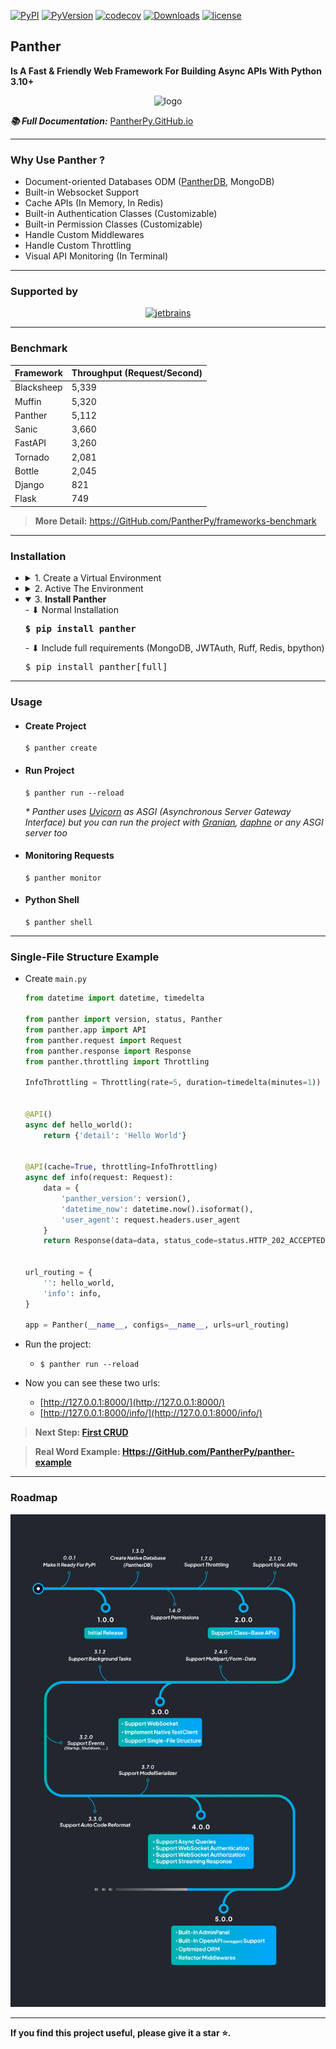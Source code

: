 
[![PyPI](https://img.shields.io/pypi/v/panther?label=PyPI)](https://pypi.org/project/panther/) [![PyVersion](https://img.shields.io/pypi/pyversions/panther.svg)](https://pypi.org/project/panther/) [![codecov](https://codecov.io/github/AliRn76/panther/graph/badge.svg?token=YWFQA43GSP)](https://codecov.io/github/AliRn76/panther) [![Downloads](https://static.pepy.tech/badge/panther/month)](https://pepy.tech/project/panther) [![license](https://img.shields.io/github/license/alirn76/panther.svg)](https://github.com/alirn76/panther/blob/main/LICENSE)


## Panther 
<b>Is A Fast &  Friendly Web Framework For Building Async APIs With Python 3.10+</b> 

<p align="center">
  <img src="https://github.com/AliRn76/panther/raw/master/docs/docs/images/logo-vertical.png" alt="logo" style="width: 450px">
</p>

**_📚 Full Documentation:_** [PantherPy.GitHub.io](https://pantherpy.github.io)

---

### Why Use Panther ?
- Document-oriented Databases ODM ([PantherDB](https://pypi.org/project/pantherdb/), MongoDB)
- Built-in Websocket Support
- Cache APIs (In Memory, In Redis)
- Built-in Authentication Classes (Customizable)
- Built-in Permission Classes (Customizable)
- Handle Custom Middlewares
- Handle Custom Throttling 
- Visual API Monitoring (In Terminal)
---

### Supported by
<center>
    <a href="https://drive.google.com/file/d/17xe1hicIiRF7SQ-clg9SETdc19SktCbV/view?usp=sharing">
      <img alt="jetbrains" src="https://github.com/AliRn76/panther/raw/master/docs/docs/images/jb_beam_50x50.png">
    </a>
</center>

---

### Benchmark

| Framework  | Throughput (Request/Second) |
|------------|-----------------------------|
| Blacksheep | 5,339                       |
| Muffin     | 5,320                       |
| Panther    | 5,112                       |
| Sanic      | 3,660                       |
| FastAPI    | 3,260                       |
| Tornado    | 2,081                       |
| Bottle     | 2,045                       |
| Django     | 821                         |
| Flask      | 749                         |


> **More Detail:** https://GitHub.com/PantherPy/frameworks-benchmark

---

### Installation
- <details>
    <summary>1. Create a Virtual Environment</summary>
    <pre>$ python3 -m venv .venv</pre>
  
  </details>
  
- <details>
    <summary>2. Active The Environment</summary>
    * Linux & Mac
      <pre>$ source .venv/bin/activate</pre>
    * Windows
      <pre>$ .\.venv\Scripts\activate</pre>
  
  </details>

- <details open>
    <summary>3. <b>Install Panther</b></summary>
    - ⬇ Normal Installation
      <pre><b>$ pip install panther</b></pre>
    -  ⬇ Include full requirements (MongoDB, JWTAuth, Ruff, Redis, bpython)
      <pre>$ pip install panther[full]</pre>
  </details>
  
---

### Usage

- #### Create Project

    ```console
    $ panther create
    ```

- #### Run Project
    
    ```console
    $ panther run --reload
    ```
  _* Panther uses [Uvicorn](https://github.com/encode/uvicorn) as ASGI (Asynchronous Server Gateway Interface) but you can run the project with [Granian](https://pypi.org/project/granian/), [daphne](https://pypi.org/project/daphne/) or any ASGI server too_

- #### Monitoring Requests

    ```console
    $ panther monitor 
    ```

- #### Python Shell

    ```console
    $ panther shell
    ```
  
---

### Single-File Structure Example
  - Create `main.py`

    ```python
    from datetime import datetime, timedelta
    
    from panther import version, status, Panther
    from panther.app import API
    from panther.request import Request
    from panther.response import Response
    from panther.throttling import Throttling
    
    InfoThrottling = Throttling(rate=5, duration=timedelta(minutes=1))
    
    
    @API()
    async def hello_world():
        return {'detail': 'Hello World'}
    
    
    @API(cache=True, throttling=InfoThrottling)
    async def info(request: Request):
        data = {
            'panther_version': version(),
            'datetime_now': datetime.now().isoformat(),
            'user_agent': request.headers.user_agent
        }
        return Response(data=data, status_code=status.HTTP_202_ACCEPTED)
    
    
    url_routing = {
        '': hello_world,
        'info': info,
    }
    
    app = Panther(__name__, configs=__name__, urls=url_routing)
    ```

  - Run the project:
    - `$ panther run --reload` 
  

  - Now you can see these two urls:</b>
    - [http://127.0.0.1:8000/](http://127.0.0.1:8000/)
    - [http://127.0.0.1:8000/info/](http://127.0.0.1:8000/info/)



> **Next Step: [First CRUD](https://pantherpy.github.io/function_first_crud)**

> **Real Word Example: [Https://GitHub.com/PantherPy/panther-example](https://GitHub.com/PantherPy/panther-example)**

---

### Roadmap

![roadmap](https://raw.githubusercontent.com/AliRn76/panther/master/docs/docs/images/roadmap.jpg)

---

**If you find this project useful, please give it a star ⭐️.**

